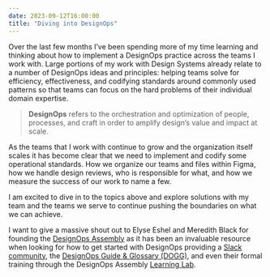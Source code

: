 ```yaml
---
date: 2023-09-12T16:00:00
title: "Diving into DesignOps"
---
```


Over the last few months I’ve been spending more of my time learning and thinking about how to implement a DesignOps practice across the teams I work with. Large portions of my work with Design Systems already relate to a number of DesignOps ideas and principles: helping teams solve for efficiency, effectiveness, and codifying standards around commonly used patterns so that teams can focus on the hard problems of their individual domain expertise.

> **DesignOps** refers to the orchestration and optimization of 
people, processes, and craft in order to amplify design’s value and 
impact at scale.

As the teams that I work with continue to grow and the organization itself scales it has become clear that we need to implement and codify some operational standards. How we organize our teams and files within Figma, how we handle design reviews, who is responsible for what, and how we measure the success of our work to name a few.

I am excited to dive in to the topics above and explore solutions with my team and the teams we serve to continue pushing the boundaries on what we can achieve. 

I want to give a massive shout out to Elyse Eshel and Meredith Black for founding the [DesignOps Assembly](https://www.designopsassembly.com/) as it has been an invaluable resource when looking for how to get started with DesignOps providing a [Slack community](https://www.designopsassembly.com/join), the [DesignOps Guide & Glossary (DOGG)](https://coda.io/d/DesignOps-Guide-Glossary-DOGG_dTR0PmtrZul/DesignOps-Guide-Glossary-DOGG_suu_i#_luD4K), and even their formal training through the DesignOps Assembly [Learning Lab](https://www.designopsassembly.com/learning-lab).